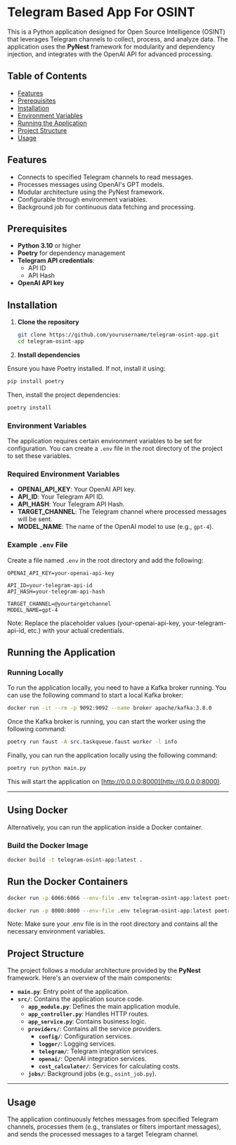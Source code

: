 # Telegram Based App For OSINT

This is a Python application designed for Open Source Intelligence (OSINT) that leverages Telegram channels to collect, process, and analyze data. The application uses the **PyNest** framework for modularity and dependency injection, and integrates with the OpenAI API for advanced processing.

## Table of Contents

- [Features](#features)
- [Prerequisites](#prerequisites)
- [Installation](#installation)
- [Environment Variables](#environment-variables)
- [Running the Application](#running-the-application)
- [Project Structure](#project-structure)
- [Usage](#usage)

## Features

- Connects to specified Telegram channels to read messages.
- Processes messages using OpenAI's GPT models.
- Modular architecture using the PyNest framework.
- Configurable through environment variables.
- Background job for continuous data fetching and processing.

## Prerequisites

- **Python 3.10** or higher
- **Poetry** for dependency management
- **Telegram API credentials**:
  - API ID
  - API Hash
- **OpenAI API key**

## Installation

1. **Clone the repository**

   ```bash
   git clone https://github.com/yourusername/telegram-osint-app.git
   cd telegram-osint-app
    ```

2. **Install dependencies**

Ensure you have Poetry installed. If not, install it using:

```bash
pip install poetry
```

Then, install the project dependencies:

```bash
poetry install
```

### Environment Variables

The application requires certain environment variables to be set for configuration. You can create a `.env` file in the root directory of the project to set these variables.

### Required Environment Variables

- **OPENAI_API_KEY**: Your OpenAI API key.
- **API_ID**: Your Telegram API ID.
- **API_HASH**: Your Telegram API Hash.
- **TARGET_CHANNEL**: The Telegram channel where processed messages will be sent.
- **MODEL_NAME**: The name of the OpenAI model to use (e.g., `gpt-4`).

### Example `.env` File

Create a file named `.env` in the root directory and add the following:

```env
OPENAI_API_KEY=your-openai-api-key

API_ID=your-telegram-api-id
API_HASH=your-telegram-api-hash

TARGET_CHANNEL=@yourtargetchannel
MODEL_NAME=gpt-4
```

Note: Replace the placeholder values (your-openai-api-key, your-telegram-api-id, etc.) with your actual credentials.

## Running the Application

### Running Locally

To run the application locally, you need to have a Kafka broker running. You can use the following command to start a local Kafka broker:

```bash
docker run -it --rm -p 9092:9092 --name broker apache/kafka:3.8.0
```

Once the Kafka broker is running, you can start the worker using the following command:

```bash
poetry run faust -A src.taskqueue.faust worker -l info
```

Finally, you can run the application locally using the following command:

```bash
poetry run python main.py
```

This will start the application on [http://0.0.0.0:8000](http://0.0.0.0:8000).

---

## Using Docker

Alternatively, you can run the application inside a Docker container.

### Build the Docker Image

```bash
docker build -t telegram-osint-app:latest .
```

## Run the Docker Containers
```bash
docker run -p 6066:6066 --env-file .env telegram-osint-app:latest poetry run faust -A src.taskqueue.faust worker -l info
```

```bash
docker run -p 8000:8000 --env-file .env telegram-osint-app:latest poetry run python main.py
```
Note: Make sure your .env file is in the root directory and contains all the necessary environment variables.

## Project Structure

The project follows a modular architecture provided by the **PyNest** framework. Here's an overview of the main components:

- **`main.py`**: Entry point of the application.
- **`src/`**: Contains the application source code.
  - **`app_module.py`**: Defines the main application module.
  - **`app_controller.py`**: Handles HTTP routes.
  - **`app_service.py`**: Contains business logic.
  - **`providers/`**: Contains all the service providers.
    - **`config/`**: Configuration services.
    - **`logger/`**: Logging services.
    - **`telegram/`**: Telegram integration services.
    - **`openai/`**: OpenAI integration services.
    - **`cost_calculator/`**: Services for calculating costs.
  - **`jobs/`**: Background jobs (e.g., `osint_job.py`).

---

## Usage

The application continuously fetches messages from specified Telegram channels, processes them (e.g., translates or filters important messages), and sends the processed messages to a target Telegram channel.
